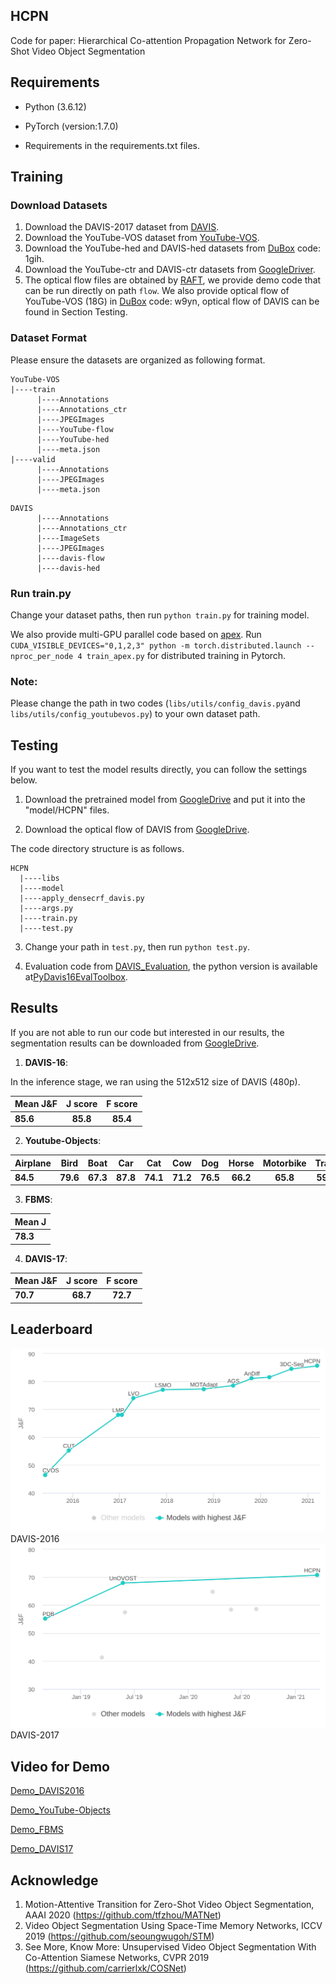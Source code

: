 ## HCPN
Code for paper: Hierarchical Co-attention Propagation Network for Zero-Shot Video Object Segmentation

## Requirements
- Python (3.6.12)

- PyTorch (version:1.7.0) 

- Requirements in the requirements.txt files.


## Training
### Download Datasets
1. Download the DAVIS-2017 dataset from [DAVIS](https://data.vision.ee.ethz.ch/csergi/share/davis/DAVIS-2017-Unsupervised-trainval-480p.zip).
2. Download the YouTube-VOS dataset from [YouTube-VOS](https://youtube-vos.org/dataset/).
3. Download the YouTube-hed and DAVIS-hed datasets from [DuBox](https://dubox.com/s/1tA7075RgnKtLRQdpIMFCsg) code: 1gih.
4. Download the YouTube-ctr and DAVIS-ctr datasets from [GoogleDriver](https://drive.google.com/drive/folders/1GspmMlDQA4pyheiBU62RYuKzho2x_YS7?usp=sharing).
5. The optical flow files are obtained by [RAFT](https://github.com/princeton-vl/RAFT), we provide demo code that can be run directly on path ```flow```.
We also provide optical flow of YouTube-VOS (18G) in [DuBox](https://dubox.com/s/1TDIU_cY218Ygc3q86JM-fQ) code: w9yn, 
   optical flow of DAVIS can be found in Section Testing.
### Dataset Format
Please ensure the datasets are organized as following format. 
```
YouTube-VOS
|----train
      |----Annotations
      |----Annotations_ctr
      |----JPEGImages
      |----YouTube-flow
      |----YouTube-hed
      |----meta.json
|----valid
      |----Annotations
      |----JPEGImages
      |----meta.json
```

```
DAVIS
      |----Annotations
      |----Annotations_ctr
      |----ImageSets
      |----JPEGImages
      |----davis-flow
      |----davis-hed
```
### Run train.py
Change your dataset paths, then run ```python train.py``` for training model.

We also provide multi-GPU parallel code based on [apex](https://github.com/NVIDIA/apex).
Run ```CUDA_VISIBLE_DEVICES="0,1,2,3" python -m torch.distributed.launch --nproc_per_node 4 train_apex.py``` for distributed training in Pytorch.
### Note: 
Please change the path in two codes (```libs/utils/config_davis.py```and ```libs/utils/config_youtubevos.py```) to your own dataset path.
## Testing
If you want to test the model results directly, you can follow the settings below.
1. Download the pretrained model from [GoogleDrive](https://drive.google.com/drive/folders/1LYyAZtDHv8nTKVB6xY05TUSJ_7QnhnmJ?usp=sharing) and put it into the "model/HCPN" files. 

2. Download the optical flow of DAVIS from [GoogleDrive](https://drive.google.com/file/d/1ADBNzRyZwJUJVO77Iutu_H6tIN2n5SS0/view?usp=sharing).

The code directory structure is as follows.
```
HCPN
  |----libs
  |----model
  |----apply_densecrf_davis.py
  |----args.py
  |----train.py
  |----test.py
```
3. Change your path in ```test.py```, then run ```python test.py```.


4. Evaluation code from [DAVIS_Evaluation](https://github.com/davisvideochallenge/davis-matlab/tree/davis-2016), the python version is available at[PyDavis16EvalToolbox](https://github.com/lartpang/PyDavis16EvalToolbox).
## Results
If you are not able to run our code but interested in our results, 
the segmentation results can be downloaded from [GoogleDrive](https://drive.google.com/file/d/1EIzgDZaylhZ9rNkf4bShOY_slSqinD_W/view?usp=sharing).

1. **DAVIS-16**:

In the inference stage, we ran using the 512x512 size of DAVIS (480p).

**Mean J&F** |  **J score** | **F score** | 
---------|  :---------: | :---------: 
 **85.6** | **85.8** | **85.4** |


 2. **Youtube-Objects**:
 
**Airplane** | **Bird** | **Boat** |  **Car** | **Cat** | **Cow** |  **Dog** | **Horse** | **Motorbike** |**Train** |**Mean** |
---------|  :---------: | :---------: |:---------: | :---------: |:---------: | :---------: |:---------: | :---------: | :---------: | :---------: 
 **84.5** | **79.6** | **67.3** |**87.8** | **74.1** | **71.2** |**76.5** | **66.2** | **65.8** |**59.7** | **73.3** |


 3. **FBMS**:

**Mean J** |
---------|
 **78.3** |
 
 4. **DAVIS-17**:
 
**Mean J&F** |  **J score** | **F score** | 
---------|  :---------: | :---------: 
 **70.7** | **68.7** | **72.7** |

## Leaderboard
![Screenshot](rank1.svg)
DAVIS-2016
![Screenshot](rank2.svg)
DAVIS-2017
## Video for Demo
[Demo_DAVIS2016](https://drive.google.com/file/d/1j5mpv8R5c1CUtqX5-DIi1tuLLpS6SD_A/view?usp=sharing)

[Demo_YouTube-Objects](https://drive.google.com/file/d/1VtUZPkvip0Gqnlt_DvjgeijGF-SQatGL/view?usp=sharing)

[Demo_FBMS](https://drive.google.com/file/d/1-pFVc1wrB41QnefzUGZdHFfRDm0e3svB/view?usp=sharing)

[Demo_DAVIS17](https://drive.google.com/file/d/1qbrJtavp2xUI8fm53urL6KLWvzni17CK/view?usp=sharing)

## Acknowledge

1. Motion-Attentive Transition for Zero-Shot Video Object Segmentation, AAAI 2020 (https://github.com/tfzhou/MATNet)
2. Video Object Segmentation Using Space-Time Memory Networks, ICCV 2019 (https://github.com/seoungwugoh/STM)
3. See More, Know More: Unsupervised Video Object Segmentation With Co-Attention Siamese Networks, CVPR 2019 (https://github.com/carrierlxk/COSNet)
